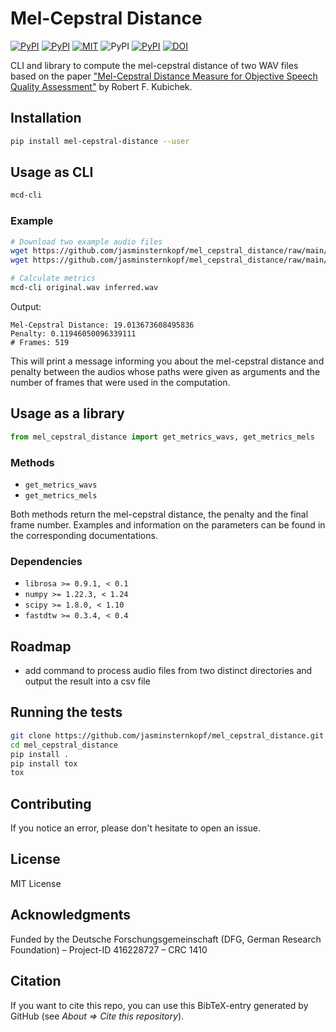 # Mel-Cepstral Distance

[![PyPI](https://img.shields.io/pypi/v/mel-cepstral-distance.svg)](https://pypi.python.org/pypi/mel-cepstral-distance)
[![PyPI](https://img.shields.io/pypi/pyversions/mel-cepstral-distance.svg)](https://pypi.python.org/pypi/mel-cepstral-distance)
[![MIT](https://img.shields.io/github/license/jasminsternkopf/mel_cepstral_distance.svg)](https://github.com/jasminsternkopf/mel_cepstral_distance/blob/main/LICENSE)
![PyPI](https://img.shields.io/pypi/implementation/mel-cepstral-distance.svg)
[![PyPI](https://img.shields.io/github/commits-since/jasminsternkopf/mel_cepstral_distance/latest/main.svg)](https://github.com/jasminsternkopf/mel_cepstral_distance/compare/v0.0.2...main)
[![DOI](https://zenodo.org/badge/DOI/10.5281/zenodo.7044405.svg)](https://doi.org/10.5281/zenodo.7044405)

CLI and library to compute the mel-cepstral distance of two WAV files based on the paper ["Mel-Cepstral Distance Measure for Objective Speech Quality Assessment"](https://ieeexplore.ieee.org/document/407206) by Robert F. Kubichek.

## Installation

```sh
pip install mel-cepstral-distance --user
```

## Usage as CLI

```sh
mcd-cli
```

### Example

```sh
# Download two example audio files
wget https://github.com/jasminsternkopf/mel_cepstral_distance/raw/main/examples/similar_audios/original.wav
wget https://github.com/jasminsternkopf/mel_cepstral_distance/raw/main/examples/similar_audios/inferred.wav

# Calculate metrics
mcd-cli original.wav inferred.wav
```

Output:

```text
Mel-Cepstral Distance: 19.013673608495836
Penalty: 0.11946050096339111
# Frames: 519
```

This will print a message informing you about the mel-cepstral distance and penalty between the audios whose paths were given as arguments and the number of frames that were used in the computation.

## Usage as a library

```py
from mel_cepstral_distance import get_metrics_wavs, get_metrics_mels
```

### Methods

- `get_metrics_wavs`
- `get_metrics_mels`

Both methods return the mel-cepstral distance, the penalty and the final frame number. Examples and information on the parameters can be found in the corresponding documentations.

### Dependencies

- `librosa >= 0.9.1, < 0.1`
- `numpy >= 1.22.3, < 1.24`
- `scipy >= 1.8.0, < 1.10`
- `fastdtw >= 0.3.4, < 0.4`

## Roadmap

- add command to process audio files from two distinct directories and output the result into a csv file

## Running the tests

```sh
git clone https://github.com/jasminsternkopf/mel_cepstral_distance.git
cd mel_cepstral_distance
pip install .
pip install tox
tox
```

## Contributing

If you notice an error, please don't hesitate to open an issue.

## License

MIT License

## Acknowledgments

Funded by the Deutsche Forschungsgemeinschaft (DFG, German Research Foundation) – Project-ID 416228727 – CRC 1410

## Citation

If you want to cite this repo, you can use this BibTeX-entry generated by GitHub (see *About => Cite this repository*).
